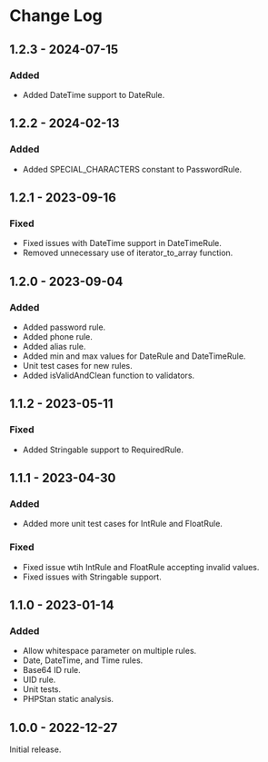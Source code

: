 # Change Log

## 1.2.3 - 2024-07-15

### Added

- Added DateTime support to DateRule.

## 1.2.2 - 2024-02-13

### Added

- Added SPECIAL\_CHARACTERS constant to PasswordRule.

## 1.2.1 - 2023-09-16

### Fixed

- Fixed issues with DateTime support in DateTimeRule.
- Removed unnecessary use of iterator\_to\_array function.

## 1.2.0 - 2023-09-04

### Added

- Added password rule.
- Added phone rule.
- Added alias rule.
- Added min and max values for DateRule and DateTimeRule.
- Unit test cases for new rules.
- Added isValidAndClean function to validators.

## 1.1.2 - 2023-05-11

### Fixed

- Added Stringable support to RequiredRule.

## 1.1.1 - 2023-04-30

### Added

- Added more unit test cases for IntRule and FloatRule.

### Fixed

- Fixed issue wtih IntRule and FloatRule accepting invalid values.
- Fixed issues with Stringable support.

## 1.1.0 - 2023-01-14

### Added

- Allow whitespace parameter on multiple rules.
- Date, DateTime, and Time rules.
- Base64 ID rule.
- UID rule.
- Unit tests.
- PHPStan static analysis.

## 1.0.0 - 2022-12-27

Initial release.
